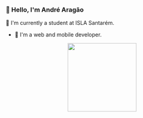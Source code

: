 ### 👋 Hello, I'm André Aragão
🔭 I'm currently a student at ISLA Santarém.
- 🌱 I'm a web and mobile developer.
<div align="center">
  <a href="https://github.com/AndreAragaoSoftware">
  
  <img height="180em" src="https://github-readme-stats.vercel.app/api/top-langs/?username=AndreAragaoSoftware&layout=compact&langs_count=7&theme=dracula"/>
</div>
